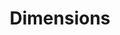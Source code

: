 ---
bigquery: https://console.cloud.google.com/bigquery?p=covid-19-dimensions-ai&page=table&d=data&t=publications
contributors: Digital Science, https://www.digital-science.com/
cost: Free for personal, non-commercial use.
description: Dimensions contains more than 100 million publications, ranging from
  articles published in scholarly journals, books and book chapters, to preprints
  and conference proceedings. All publications are contextualized with linked data
  sets, funding, publications, patents, clinical trials, and policy documents. You
  can also view associated categories, funders, institutions, and researcher profiles.
documentation: https://docs.dimensions.ai/bigquery/index.html
last_edit: Mon, 04 Apr 2022 19:04:00 GMT
location: https://www.dimensions.ai/products/free/
maintained_by: Digital Science, https://www.digital-science.com/
schema_fields: '[''open_access_categories'', ''foa_number'', ''aliases'', ''journal_lists'',
  ''year'', ''authors'', ''description'', ''funding_gbp'', ''pmcid'', ''funding_chf'',
  ''date_modified'', ''category_uoa'', ''abstract'', ''address'', ''external_ids'',
  ''assignee_orgs'', ''parent_id'', ''funding_amount'', ''associated_publication_doi'',
  ''cpc'', ''reference_ids'', ''associated_publication_arxiv_id'', ''publication_year'',
  ''journal'', ''gender'', ''researcher_ids'', ''acknowledgements'', ''filing_year'',
  ''language'', ''category_sdg'', ''active_years'', ''funder_countries'', ''filing_date'',
  ''registry'', ''patent_ids'', ''issue'', ''date'', ''funder_org_cities'', ''funder_orgs'',
  ''original_abstract'', ''filing_status'', ''editors'', ''category_icrp_cso'', ''current_assignee_orgs'',
  ''inventor_names'', ''eisbn'', ''current_assignee'', ''funder_org'', ''category_hrcs_rac'',
  ''funding_eur'', ''publication_ids'', ''legal_status'', ''start_year'', ''research_org_city_names'',
  ''name'', ''category_hrcs_hc'', ''research_org_state_codes'', ''email_address'',
  ''resulting_publication_doi'', ''original_assignee'', ''original_assignee_orgs'',
  ''research_org_countries'', ''types'', ''expiration_year'', ''license'', ''category_icrp_ct'',
  ''pmid'', ''funding_cad'', ''granted_date'', ''research_org_country_names'', ''investigators'',
  ''category_hra'', ''funding_nzd'', ''funding_details'', ''funder_org_acronyms'',
  ''citations_count'', ''book_series_title'', ''date_imported_gbq'', ''funding_cny'',
  ''category_bra'', ''interventions'', ''expiration_date'', ''proceedings_title'',
  ''categories'', ''research_org_state_names'', ''category_for'', ''concepts'', ''acronyms'',
  ''acronym'', ''assignee_countries'', ''labels'', ''family_members_ids'', ''mesh_headings'',
  ''metrics'', ''linkout'', ''family_id'', ''funder_org_state_codes'', ''application_number'',
  ''altmetrics'', ''relationships'', ''date_normal'', ''associated_publication_id'',
  ''current_assignee_countries'', ''doi'', ''publication_date'', ''ipcr'', ''legal_events'',
  ''grant_number'', ''pages'', ''end_date'', ''open_access_categories_v2'', ''id'',
  ''category_rcdc'', ''original_assignee_countries'', ''created_date'', ''associated_publication_pmid'',
  ''kind'', ''title'', ''jurisdiction'', ''links'', ''repository_url'', ''conditions'',
  ''associated_grant_ids'', ''date_online'', ''funder_org_countries'', ''subtitles'',
  ''wikipedia_url'', ''supporting_grant_ids'', ''organisation_details'', ''research_org_cities'',
  ''funding_usd'', ''cited_by_ids'', ''volume'', ''book_title'', ''isbn'', ''clinical_trial_ids'',
  ''citations'', ''repository_name'', ''priority_date'', ''date_print'', ''conference'',
  ''status'', ''family_count'', ''date_inserted'', ''end_year'', ''established'',
  ''publisher'', ''resulting_publication_ids'', ''original_title'', ''brief_title'',
  ''priority_year'', ''research_orgs'', ''funding_currency'', ''granted_year'', ''source_id'',
  ''mesh_terms'', ''citation_string'', ''type'', ''funding_aud'', ''phase'', ''funding_jpy'',
  ''arxiv_id'', ''start_date'', ''repository_id'', ''embargo_date'']'
shortname: dimensions
tags:
- scholarly literature
- patents
- funding
- clinical trials
- academic profiles
terms_of_use: 'Use of both the Dimensions COVID-19 dataset and full Dimensions dataset
  are subject to the Dimensions Terms of use: https://www.dimensions.ai/policies-terms-legal '
title: Dimensions
uuid: dcff88bd-fe6b-4fdb-8159-809bf9d7bc1c
---